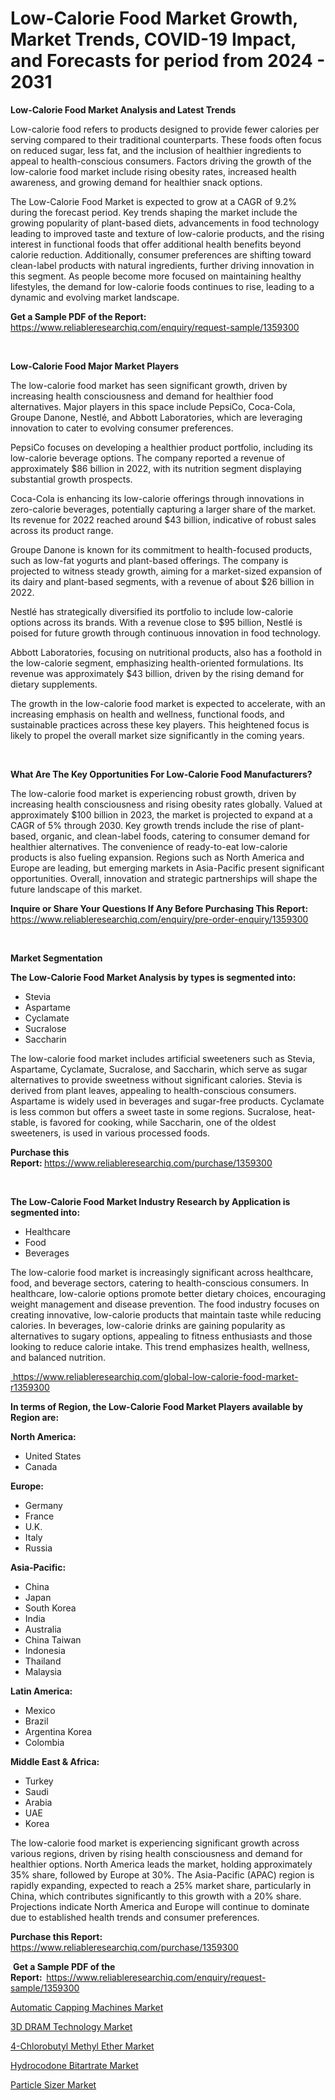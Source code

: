 <p><h1>Low-Calorie Food Market Growth, Market Trends, COVID-19 Impact, and Forecasts for period from 2024 - 2031</h1></p><p><strong>Low-Calorie Food Market Analysis and Latest Trends</strong></p>
<p><p>Low-calorie food refers to products designed to provide fewer calories per serving compared to their traditional counterparts. These foods often focus on reduced sugar, less fat, and the inclusion of healthier ingredients to appeal to health-conscious consumers. Factors driving the growth of the low-calorie food market include rising obesity rates, increased health awareness, and growing demand for healthier snack options.</p><p>The Low-Calorie Food Market is expected to grow at a CAGR of 9.2% during the forecast period. Key trends shaping the market include the growing popularity of plant-based diets, advancements in food technology leading to improved taste and texture of low-calorie products, and the rising interest in functional foods that offer additional health benefits beyond calorie reduction. Additionally, consumer preferences are shifting toward clean-label products with natural ingredients, further driving innovation in this segment. As people become more focused on maintaining healthy lifestyles, the demand for low-calorie foods continues to rise, leading to a dynamic and evolving market landscape.</p></p>
<p><strong>Get a Sample PDF of the Report:&nbsp;</strong> <a href="https://www.reliableresearchiq.com/enquiry/request-sample/1359300?utm_campaign=1119&utm_medium=2&utm_source=Github&utm_content=ia&utm_term=05122024&utm_id=low-calorie-food">https://www.reliableresearchiq.com/enquiry/request-sample/1359300</a></p>
<p>&nbsp;</p>
<p><strong>Low-Calorie Food Major Market Players</strong></p>
<p><p>The low-calorie food market has seen significant growth, driven by increasing health consciousness and demand for healthier food alternatives. Major players in this space include PepsiCo, Coca-Cola, Groupe Danone, Nestlé, and Abbott Laboratories, which are leveraging innovation to cater to evolving consumer preferences.</p><p>PepsiCo focuses on developing a healthier product portfolio, including its low-calorie beverage options. The company reported a revenue of approximately $86 billion in 2022, with its nutrition segment displaying substantial growth prospects.</p><p>Coca-Cola is enhancing its low-calorie offerings through innovations in zero-calorie beverages, potentially capturing a larger share of the market. Its revenue for 2022 reached around $43 billion, indicative of robust sales across its product range.</p><p>Groupe Danone is known for its commitment to health-focused products, such as low-fat yogurts and plant-based offerings. The company is projected to witness steady growth, aiming for a market-sized expansion of its dairy and plant-based segments, with a revenue of about $26 billion in 2022.</p><p>Nestlé has strategically diversified its portfolio to include low-calorie options across its brands. With a revenue close to $95 billion, Nestlé is poised for future growth through continuous innovation in food technology.</p><p>Abbott Laboratories, focusing on nutritional products, also has a foothold in the low-calorie segment, emphasizing health-oriented formulations. Its revenue was approximately $43 billion, driven by the rising demand for dietary supplements.</p><p>The growth in the low-calorie food market is expected to accelerate, with an increasing emphasis on health and wellness, functional foods, and sustainable practices across these key players. This heightened focus is likely to propel the overall market size significantly in the coming years.</p></p>
<p>&nbsp;</p>
<p><strong>What Are The Key Opportunities For Low-Calorie Food Manufacturers?</strong></p>
<p><p>The low-calorie food market is experiencing robust growth, driven by increasing health consciousness and rising obesity rates globally. Valued at approximately $100 billion in 2023, the market is projected to expand at a CAGR of 5% through 2030. Key growth trends include the rise of plant-based, organic, and clean-label foods, catering to consumer demand for healthier alternatives. The convenience of ready-to-eat low-calorie products is also fueling expansion. Regions such as North America and Europe are leading, but emerging markets in Asia-Pacific present significant opportunities. Overall, innovation and strategic partnerships will shape the future landscape of this market.</p></p>
<p><strong>Inquire or Share Your Questions If Any Before Purchasing This Report:</strong> <a href="https://www.reliableresearchiq.com/enquiry/pre-order-enquiry/1359300?utm_campaign=1119&utm_medium=2&utm_source=Github&utm_content=ia&utm_term=05122024&utm_id=low-calorie-food">https://www.reliableresearchiq.com/enquiry/pre-order-enquiry/1359300</a></p>
<p>&nbsp;</p>
<p><strong>Market Segmentation</strong></p>
<p><strong>The Low-Calorie Food Market Analysis by types is segmented into:</strong></p>
<p><ul><li>Stevia</li><li>Aspartame</li><li>Cyclamate</li><li>Sucralose</li><li>Saccharin</li></ul></p>
<p><p>The low-calorie food market includes artificial sweeteners such as Stevia, Aspartame, Cyclamate, Sucralose, and Saccharin, which serve as sugar alternatives to provide sweetness without significant calories. Stevia is derived from plant leaves, appealing to health-conscious consumers. Aspartame is widely used in beverages and sugar-free products. Cyclamate is less common but offers a sweet taste in some regions. Sucralose, heat-stable, is favored for cooking, while Saccharin, one of the oldest sweeteners, is used in various processed foods.</p></p>
<p><strong>Purchase this Report:&nbsp;</strong><a href="https://www.reliableresearchiq.com/purchase/1359300?utm_campaign=1119&utm_medium=2&utm_source=Github&utm_content=ia&utm_term=05122024&utm_id=low-calorie-food">https://www.reliableresearchiq.com/purchase/1359300</a></p>
<p>&nbsp;</p>
<p><strong>The Low-Calorie Food Market Industry Research by Application is segmented into:</strong></p>
<p><ul><li>Healthcare</li><li>Food</li><li>Beverages</li></ul></p>
<p><p>The low-calorie food market is increasingly significant across healthcare, food, and beverage sectors, catering to health-conscious consumers. In healthcare, low-calorie options promote better dietary choices, encouraging weight management and disease prevention. The food industry focuses on creating innovative, low-calorie products that maintain taste while reducing calories. In beverages, low-calorie drinks are gaining popularity as alternatives to sugary options, appealing to fitness enthusiasts and those looking to reduce calorie intake. This trend emphasizes health, wellness, and balanced nutrition.</p></p>
<p><a href="https://www.reliableresearchiq.com/global-low-calorie-food-market-r1359300?utm_campaign=1119&utm_medium=2&utm_source=Github&utm_content=ia&utm_term=05122024&utm_id=low-calorie-food">&nbsp;https://www.reliableresearchiq.com/global-low-calorie-food-market-r1359300</a></p>
<p><strong>In terms of Region, the Low-Calorie Food Market Players available by Region are:</strong></p>
<p>
    <p> <strong> North America: </strong>
        <ul>
            <li>United States</li>
            <li>Canada</li>
        </ul>
        </p> 
    <p> <strong> Europe: </strong>
        <ul>
            <li>Germany</li>
            <li>France</li>
            <li>U.K.</li>
            <li>Italy</li>
            <li>Russia</li>
        </ul>
        </p> 
    <p> <strong> Asia-Pacific: </strong>
        <ul>
            <li>China</li>
            <li>Japan</li>
            <li>South Korea</li>
            <li>India</li>
            <li>Australia</li>
            <li>China Taiwan</li>
            <li>Indonesia</li>
            <li>Thailand</li>
            <li>Malaysia</li>
        </ul>
        </p> 
    <p> <strong> Latin America: </strong>
        <ul>
            <li>Mexico</li>
            <li>Brazil</li>
            <li>Argentina Korea</li>
            <li>Colombia</li>
        </ul>
        </p> 
    <p> <strong> Middle East & Africa: </strong>
        <ul>
            <li>Turkey</li>
            <li>Saudi</li>
            <li>Arabia</li>
            <li>UAE</li>
            <li>Korea</li>
        </ul>
    </p>
    </p>
<p><p>The low-calorie food market is experiencing significant growth across various regions, driven by rising health consciousness and demand for healthier options. North America leads the market, holding approximately 35% share, followed by Europe at 30%. The Asia-Pacific (APAC) region is rapidly expanding, expected to reach a 25% market share, particularly in China, which contributes significantly to this growth with a 20% share. Projections indicate North America and Europe will continue to dominate due to established health trends and consumer preferences.</p></p>
<p><strong>Purchase this Report: </strong><a href="https://www.reliableresearchiq.com/purchase/1359300?utm_campaign=1119&utm_medium=2&utm_source=Github&utm_content=ia&utm_term=05122024&utm_id=low-calorie-food">https://www.reliableresearchiq.com/purchase/1359300</a></p>
<p>&nbsp;<strong>Get a Sample PDF of the Report:&nbsp;&nbsp;</strong><a href="https://www.reliableresearchiq.com/enquiry/request-sample/1359300?utm_campaign=1119&utm_medium=2&utm_source=Github&utm_content=ia&utm_term=05122024&utm_id=low-calorie-food">https://www.reliableresearchiq.com/enquiry/request-sample/1359300</a></p>
<p><strong></strong></p>
<p><p><a href="https://www.linkedin.com/pulse/automatic-capping-machines-market-report-mines-projected-i953f?utm_campaign=1119&utm_medium=2&utm_source=Github&utm_content=ia&utm_term=05122024&utm_id=low-calorie-food">Automatic Capping Machines Market</a></p><p><a href="https://issuu.com/reportprime-2/docs/3d-dram-technology-market-size-2030.pptx?utm_campaign=1119&utm_medium=2&utm_source=Github&utm_content=ia&utm_term=05122024&utm_id=low-calorie-food">3D DRAM Technology Market</a></p><p><a href="https://issuu.com/reportprime-2/docs/4-chlorobutyl-methyl-ether-market-size-2030.pptx?utm_campaign=1119&utm_medium=2&utm_source=Github&utm_content=ia&utm_term=05122024&utm_id=low-calorie-food">4-Chlorobutyl Methyl Ether Market</a></p><p><a href="https://www.linkedin.com/pulse/significant-growth-anticipated-hydrocodone-bitartrate-uq0de?utm_campaign=1119&utm_medium=2&utm_source=Github&utm_content=ia&utm_term=05122024&utm_id=low-calorie-food">Hydrocodone Bitartrate Market</a></p><p><a href="https://www.linkedin.com/pulse/particle-sizer-market-trend-analysis-suggests-significant-growth-5eldf?utm_campaign=1119&utm_medium=2&utm_source=Github&utm_content=ia&utm_term=05122024&utm_id=low-calorie-food">Particle Sizer Market</a></p></p>